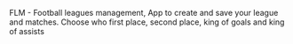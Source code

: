 FLM - Football leagues management, App to create and save your league and matches. Choose who first place, second place, king of goals and king of assists
